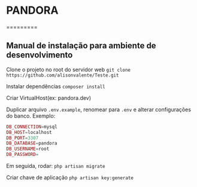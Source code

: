 # PANDORA
=========

Manual de instalação para ambiente de desenvolvimento
----------------------------------------------------

Clone o projeto no root do servidor web
`git clone https://github.com/alisonvalente/Teste.git`

Instalar dependências
`composer install`

Criar VirtualHost(ex: pandora.dev)

Duplicar arquivo `.env.example`, renomear para `.env` e alterar configurações do banco. Exemplo:
```php
DB_CONNECTION=mysql
DB_HOST=localhost
DB_PORT=3307
DB_DATABASE=pandora
DB_USERNAME=root
DB_PASSWORD=
```

Em seguida, rodar:
`php artisan migrate`

Criar chave de aplicação
`php artisan key:generate`